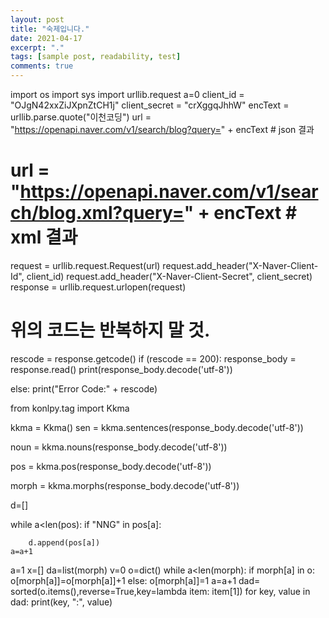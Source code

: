 ```yaml
---
layout: post
title: "숙제입니다."
date: 2021-04-17
excerpt: "."
tags: [sample post, readability, test]
comments: true
---
```


import os
import sys
import urllib.request
a=0
client_id = "OJgN42xxZiJXpnZtCH1j"
client_secret = "crXggqJhhW"
encText = urllib.parse.quote("이천코딩")
url = "https://openapi.naver.com/v1/search/blog?query=" + encText  # json 결과
# url = "https://openapi.naver.com/v1/search/blog.xml?query=" + encText # xml 결과
request = urllib.request.Request(url)
request.add_header("X-Naver-Client-Id", client_id)
request.add_header("X-Naver-Client-Secret", client_secret)
response = urllib.request.urlopen(request)
# 위의 코드는 반복하지 말 것.
rescode = response.getcode()
if (rescode == 200):
    response_body = response.read()
    print(response_body.decode('utf-8'))

else:
    print("Error Code:" + rescode)

from konlpy.tag import Kkma

kkma = Kkma()
sen = kkma.sentences(response_body.decode('utf-8'))

noun = kkma.nouns(response_body.decode('utf-8'))

pos = kkma.pos(response_body.decode('utf-8'))

morph = kkma.morphs(response_body.decode('utf-8'))

d=[]

while a<len(pos):
    if "NNG" in pos[a]:

        d.append(pos[a])
    a=a+1
a=1
x=[]
da=list(morph)
v=0
o=dict()
while a<len(morph):
  if morph[a] in o:
    o[morph[a]]=o[morph[a]]+1
  else:
    o[morph[a]]=1
  a=a+1
dad= sorted(o.items(),reverse=True,key=lambda item: item[1])
for key, value in dad:
  print(key, ":", value)

